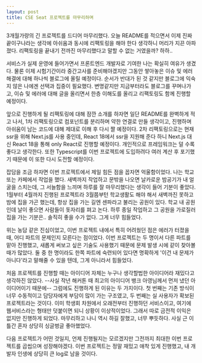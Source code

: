 ```yaml
---
layout: post
title: CSE Seat 프로젝트를 마무리하며
---
```


3개월가량의 긴 프로젝트를 드디어 마무리했다. 오늘 README를 적으면서 이제 진짜 끝이구나라는 생각에 아쉬움과 동시에
리팩토링을 해야 한다 생각하니 머리가 지끈 아파졌다. 리팩토링을 끝내기 전까진 마무리했다고 말할 수 없는 거였을까? 하하..

서비스가 실제 운영에 들어가면서 프론트엔드 개발자로 기여한 나는 확실히 여유가 생겼다.
물론 이제 시험기간이라 중간고사를 준비해야겠지만 그동안 쌓아놓은 이슈 및 에러 해결에 대해 하나씩 블로그에 올릴 예정이다.
순서가 반대가 된 것 같지만 블로그에 익숙지 않은 나에겐 선택과 집중이 필요했다.
변명같지만 지금부터라도 블로그를 꾸며나가고, 이슈 및 에러에 대해 글을 올리면서 한층 이해도를 올리고 리팩토링도 함께 진행할 예정이다.

앞으로 진행하게 될 리팩토링에 대해 잠깐 소개를 하자면
일단 README를 완벽하게 적고 나서, 1차 리팩토링으로 컴포넌트를 분리하며 약한 연결로 만들 생각이고,
진행하며 아쉬움이 남는 코드에 대해 제대로 이해 후 다시 짤 예정이다.
2차 리팩토링으로는 현재 ssr을 위해 Next.js를 사용 중인데, React 18에서 ssr을 지원해 준다 하니
Next.js 대신 React 18을 통해 only React로 진행할 예정이다. 개인적으로 프레임워크는 덜 수록 좋다고 생각한다.
또한 Typescript를 이번 프로젝트에 도입하려다 여러 계산 후 포기했기 때문에 이 또한 다시 도전할 예정이다.

잡담을 조금 하자면 이번 프로젝트에서 제일 힘든 점을 꼽자면 억울함이었다. 나는 학교 또는 카페에서 작업을 했다.
새벽까지 작업하고 문밖을 나오면 날카로운 밤공기가 내 얼굴을 스치는데, 그 서늘함을 느끼며 하루를 잘 마무리했다는 생각이 들어 기분이 좋았다.
1월부터 4월까지 진행된 프로젝트라 3월쯤부턴 학교생활도 해야 해서 새벽까진 못하고 밤에 집을 가곤 했는데,
항상 집을 가는 길엔 센파라고 불리는 공원이 있다. 학교 내 공원인데 날이 좋으면 사람들이 돗자리를 펴고 논다.
하루 종일 작업하고 그 공원을 가로질러 집을 가는 기분은.. 솔직히 좋을 수가 없다. 그게 너무 힘들었다.

위는 농담 같은 진심이었고, 이번 프로젝트 내에서 특히 어려웠던 점은 에러가 터졌을 때, 어디 파트의 문제인지 모른다는 점이었다.
이번 프로젝트는 두 명이서 다른 파트를 맡아 진행했고, 새롭게 써보고 싶은 기술도 사용했기 때문에 문제 발생 시에 같이 찾아볼 때가 많았다.
둘 중 한 명이라도 한쪽 파트에 숙련되어 있다면 명확하게 '이건 내 문제가 아니다'라고 말해줄 수 있을 텐데, 그게 아니라서 힘들었다.

처음 프로젝트를 진행할 때는 아이디어 자체는 누구나 생각할법한 아이디어라 재밌다고 생각하진 않았다.
--사실 작년 해커톤 때 최고의 아이디어 뱅크 아영님께서 먼저 냈던 아이디어이기 때문에--
그럼에도 진행하게 된 이유는 두 가지이다. 첫 번째는 기존 방식이 너무 수동적이고 담당자에게 부담이 많이 가는 구조였고,
두 번째는 실 사용자가 확보된 프로젝트라는 것이다. 이미 학생회 차원에서 오래전부터 진행하던 서비스이고, 여기에 웹서비스라는 형태만 덧붙이면 되니 상황이 이상적이었다.
그래서 따로 금전적 이익은 없지만 진행하게 되었다. 마무리하고 나니 역시 하길 잘했고, 너무 뿌듯하다. 사실 근 이틀간 혼자 상당히 싱글벙글 좋아했었다.

다음 프로젝트가 어떤 것일지, 언제 진행될지는 모르겠지만 그전까지 최대한 이번 프로젝트를 곱씹으며 성장해야겠다.
이번 프로젝트는 정말 재밌고 애착 있게 진행했고, 내 개발자 인생에 상당히 큰 log로 남을 것이다.
